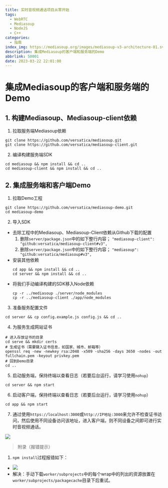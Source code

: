```yaml
---
title: 实时音视频通话项目从零开始
tags:
  - WebRTC
  - Mediasoup
  - NodeJS
  - C++
categories:
  - 指南
index_img: https://mediasoup.org/images/mediasoup-v3-architecture-01.svg
description: 集成Mediasoup的客户端和服务端的Demo
abbrlink: 50001
date: 2023-03-22 22:01:00
---
```


# 集成Mediasoup的客户端和服务端的Demo
## 1. 构建Mediasoup、Mediasoup-client依赖
1. 拉取服务端Mediasoup依赖
  ```shell
  git clone https://github.com/versatica/mediasoup.git
  git clone https://github.com/versatica/mediasoup-client.git
  ```
2. 编译构建服务端SDK
  ```shell
  cd mediasoup && npm install && cd ..
  cd mediasoup-client && npm install && cd ..
  ```

## 2. 集成服务端和客户端Demo
1. 拉取Demo工程
  ```shell
  git clone https://github.com/versatica/mediasoup-demo.git
  cd mediasoup-demo
  ```
2. 导入SDK
  - 去除工程中的Mediasoup、Mediasoup-Client依赖从Github下载的配置
    1. 删除`server/package.json`中的如下整行内容；
      `"mediasoup-client": "github:versatica/mediasoup-client#v3",`
    2. 删除`server/package.json`中的如下整行内容；
      `"mediasoup": "github:versatica/mediasoup#v3",`
  - 安装其他依赖
    ```shell
    cd app && npm install && cd ..
    cd server && npm install && cd ..
    ```
  - 将我们手动编译构建的SDK移入Node依赖
    ```
    cp -r ../mediasoup ./server/node_modules
    cp -r ../mediasoup-client ./app/node_modules
    ```
3. 准备服务配置文件
  ```
  cd server && cp config.example.js config.js && cd ..
  ```
4. 为服务生成网站证书
  ```shell
  # 进入存放证书的目录
  cd serve && mkdir certs
  # 生成证书（需要键入证书信息，如国家、城市、邮箱等）
  openssl req -new -newkey rsa:2048 -x509 -sha256 -days 3650 -nodes -out fullchain.pem -keyout privkey.pem
  # 回到Demo目录
  cd ..
  ```
5. 启动服务端，保持终端以查看日志（若要后台运行，请学习使用`nohup`）
  ```shell
  cd server && npm start
  ```
6. 启动客户端，保持终端以查看日志（若要后台运行，请学习使用`nohup`）
  ```shell
  cd app && npm start
  ```
7. 通过使用`https://localhost:3000`或`http://IP地址:3000`来允许不检查证书访问，然后使用不同设备访问该地址，进入客户端，则不同设备之间即可进行实时音视频通话。

![](https://zhongshijie1995.github.io/zhongshijie-pic/img/20230322235800.jpg)

> 附录（报错提示）
1. `npm install`过程报错如下：
  - ![](https://zhongshijie1995.github.io/zhongshijie-pic/img/20230322222200.jpg)
  - 解决：手动下载`worker/subprojects`中的每个wrap中的列出的资源放置在`worker/subprojects/packagecache`目录下后重试。
